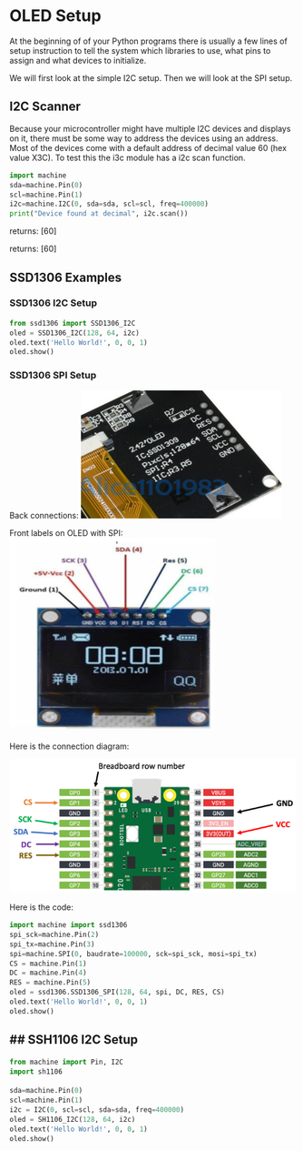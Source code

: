 # OLED Setup

At the beginning of of your Python programs there is usually a few lines of setup instruction to tell the system which libraries to use, what pins to assign and what devices to initialize.

We will first look at the simple I2C setup.  Then we will look at the SPI setup.

## I2C Scanner
Because your microcontroller might have multiple I2C devices and displays on it, there must be some way to address the devices using an address.  Most of the devices come with a default address of decimal value 60 (hex value X3C).  To test this the i3c module has a i2c scan function.

```py
import machine
sda=machine.Pin(0)
scl=machine.Pin(1)
i2c=machine.I2C(0, sda=sda, scl=scl, freq=400000)
print("Device found at decimal", i2c.scan())
```

returns: [60]

returns: [60]

## SSD1306 Examples

### SSD1306 I2C Setup

```py
from ssd1306 import SSD1306_I2C
oled = SSD1306_I2C(128, 64, i2c)
oled.text('Hello World!', 0, 0, 1)
oled.show()
```

### SSD1306 SPI Setup

Back connections:
![](../img/oled-back-connections.png)

Front labels on OLED with SPI:
![](../img/oled-spi-connections.png)

Here is the connection diagram:

![](../img/spi-connectins.png)

Here is the code:

```python
import machine import ssd1306
spi_sck=machine.Pin(2)
spi_tx=machine.Pin(3)
spi=machine.SPI(0, baudrate=100000, sck=spi_sck, mosi=spi_tx)
CS = machine.Pin(1)
DC = machine.Pin(4)
RES = machine.Pin(5)
oled = ssd1306.SSD1306_SPI(128, 64, spi, DC, RES, CS)
oled.text('Hello World!', 0, 0, 1)
oled.show()
```

## ## SSH1106 I2C Setup

```py
from machine import Pin, I2C
import sh1106

sda=machine.Pin(0)
scl=machine.Pin(1)
i2c = I2C(0, scl=scl, sda=sda, freq=400000)
oled = SH1106_I2C(128, 64, i2c)
oled.text('Hello World!', 0, 0, 1)
oled.show()
```